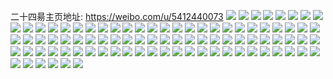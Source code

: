 二十四昜主页地址: https://weibo.com/u/5412440073 
![](https://wx4.sinaimg.cn/mw2000/005Ui2Uxly1h9arp6fv37j31o0280kjl.jpg) 
![](https://wx4.sinaimg.cn/mw2000/005Ui2Uxly1h9arp4zys1j31o0280e81.jpg) 
![](https://wx4.sinaimg.cn/mw2000/005Ui2Uxly1h9arp7zou6j31o0280e81.jpg) 
![](https://wx4.sinaimg.cn/mw2000/005Ui2Uxly1h95nq20ftnj31o0280qv5.jpg) 
![](https://wx4.sinaimg.cn/mw2000/005Ui2Uxly1h95nq1co15j31o0280kjl.jpg) 
![](https://wx4.sinaimg.cn/mw2000/005Ui2Uxly1h95nq0oy6bj31o0280kjl.jpg) 
![](https://wx4.sinaimg.cn/mw2000/005Ui2Uxly1h91k0g0dtaj32c03401l0.jpg) 
![](https://wx4.sinaimg.cn/mw2000/005Ui2Uxly1h91k0v05f0j32c0340x6r.jpg) 
![](https://wx4.sinaimg.cn/mw2000/005Ui2Uxly1h91k0kt8acj32c0340qv6.jpg) 
![](https://wx4.sinaimg.cn/mw2000/005Ui2Uxly1h91k0hyqc6j32c0340e83.jpg) 
![](https://wx4.sinaimg.cn/mw2000/005Ui2Uxly1h91k0owg6uj32c0340e83.jpg) 
![](https://wx4.sinaimg.cn/mw2000/005Ui2Uxly1h91k0jff9aj31p12evhdu.jpg) 
![](https://wx4.sinaimg.cn/mw2000/005Ui2Uxly1h91k0wtv8tj32c0340u0y.jpg) 
![](https://wx4.sinaimg.cn/mw2000/005Ui2Uxly1h91k0t7zt9j33402c0e85.jpg) 
![](https://wx4.sinaimg.cn/mw2000/005Ui2Uxly1h91k0qo2uuj32c0340x6q.jpg) 
![](https://wx4.sinaimg.cn/mw2000/005Ui2Uxly1h91k0n2rvmj32c03404qt.jpg) 
![](https://wx4.sinaimg.cn/mw2000/005Ui2Uxly1h91k0yroqdj32c0340e83.jpg) 
![](https://wx4.sinaimg.cn/mw2000/005Ui2Uxly1h8tbl3homnj31o02801kx.jpg) 
![](https://wx4.sinaimg.cn/mw2000/005Ui2Uxly1h8gr1phz5sj335s2dcnpe.jpg) 
![](https://wx4.sinaimg.cn/mw2000/005Ui2Uxly1h8gr1tnctbj32c0340npf.jpg) 
![](https://wx4.sinaimg.cn/mw2000/005Ui2Uxly1h8cgfy44psj30wi0wmq69.jpg) 
![](https://wx4.sinaimg.cn/mw2000/005Ui2Uxly1h8cgfyany2j30wi0wcwht.jpg) 
![](https://wx4.sinaimg.cn/mw2000/005Ui2Uxly1h8cgfygjp5j30wh0vyq6a.jpg) 
![](https://wx4.sinaimg.cn/mw2000/005Ui2Uxly1h8cgfymmroj30wh0wg41t.jpg) 
![](https://wx4.sinaimg.cn/mw2000/005Ui2Uxly1h8ahh02wraj30u0140k0i.jpg) 
![](https://wx4.sinaimg.cn/mw2000/005Ui2Uxly1h8ahh09m3zj30u0140tgf.jpg) 
![](https://wx4.sinaimg.cn/mw2000/005Ui2Uxly1h7z69kln2jj31o0280e81.jpg) 
![](https://wx4.sinaimg.cn/mw2000/005Ui2Uxly1h7z69l13w7j31o0280hdt.jpg) 
![](https://wx4.sinaimg.cn/mw2000/005Ui2Uxly1h7z69llm04j31o0280kjl.jpg) 
![](https://wx4.sinaimg.cn/mw2000/005Ui2Uxly1h7z69k0hvpj32c0340qv6.jpg) 
![](https://wx4.sinaimg.cn/mw2000/005Ui2Uxly1h7vmpag841j32c0340u0x.jpg) 
![](https://wx4.sinaimg.cn/mw2000/005Ui2Uxly1h7vmp8vuzhj32c0340u0x.jpg) 
![](https://wx4.sinaimg.cn/mw2000/005Ui2Uxly1h7vmpmgifbj32c0340qv5.jpg) 
![](https://wx4.sinaimg.cn/mw2000/005Ui2Uxly1h7nllzjs88j32c0340e81.jpg) 
![](https://wx4.sinaimg.cn/mw2000/005Ui2Uxly1h7nldlcczcj32b035shdv.jpg) 
![](https://wx4.sinaimg.cn/mw2000/005Ui2Uxly1h7nldo22utj32c035n1l1.jpg) 
![](https://wx4.sinaimg.cn/mw2000/005Ui2Uxly1h7nldqwzbdj325g2id7wi.jpg) 
![](https://wx4.sinaimg.cn/mw2000/005Ui2Uxly1h7nldfmbzvj31o0280kjl.jpg) 
![](https://wx4.sinaimg.cn/mw2000/005Ui2Uxly1h7nldi15wwj31o0280kjm.jpg) 
![](https://wx4.sinaimg.cn/mw2000/005Ui2Uxly1h7hg00k125j329v35se81.jpg) 
![](https://wx4.sinaimg.cn/mw2000/005Ui2Uxly1h7hg03ewlgj32c0340b2b.jpg) 
![](https://wx4.sinaimg.cn/mw2000/005Ui2Uxly1h7hg01wb15j32be35skjm.jpg) 
![](https://wx4.sinaimg.cn/mw2000/005Ui2Uxly1h7hg095pipj32c03401ky.jpg) 
![](https://wx4.sinaimg.cn/mw2000/005Ui2Uxly1h7hg05tenxj32c0340kjo.jpg) 
![](https://wx4.sinaimg.cn/mw2000/005Ui2Uxly1h7hg07hg6sj32c0340e81.jpg) 
![](https://wx4.sinaimg.cn/mw2000/005Ui2Uxly1h7hfzzgqs7j32dc35s7wk.jpg) 
![](https://wx4.sinaimg.cn/mw2000/005Ui2Uxly1h7hfzxlowbj335s35s1kz.jpg) 
![](https://wx4.sinaimg.cn/mw2000/005Ui2Uxly1h7ebcycyaqj31o02804qq.jpg) 
![](https://wx4.sinaimg.cn/mw2000/005Ui2Uxly1h7ebczmgfuj31o02807wi.jpg) 
![](https://wx4.sinaimg.cn/mw2000/005Ui2Uxly1h7ebd1036rj31o02yohdu.jpg) 
![](https://wx4.sinaimg.cn/mw2000/005Ui2Uxly1h79eznpkvjj33402c0qv9.jpg) 
![](https://wx4.sinaimg.cn/mw2000/005Ui2Uxly1h78l8thfb0j32422te4qr.jpg) 
![](https://wx4.sinaimg.cn/mw2000/005Ui2Uxly1h6x0vstk7bj31o0280kjl.jpg) 
![](https://wx4.sinaimg.cn/mw2000/005Ui2Uxly1h6x0u0gj4jj325a3287wi.jpg) 
![](https://wx4.sinaimg.cn/mw2000/005Ui2Uxly1h6x0vreke8j31o02800zb.jpg) 
![](https://wx4.sinaimg.cn/mw2000/005Ui2Uxly1h6x0u6u4ifj32c02q0e83.jpg) 
![](https://wx4.sinaimg.cn/mw2000/005Ui2Uxly1h6x0uf0dgjj32c0340b2c.jpg) 
![](https://wx4.sinaimg.cn/mw2000/005Ui2Uxly1h6x0u4ndowj32c02s7amr.jpg) 
![](https://wx4.sinaimg.cn/mw2000/005Ui2Uxly1h6sgdciuo2j31o02801ky.jpg) 
![](https://wx4.sinaimg.cn/mw2000/005Ui2Uxly1h6sgd8010yj31o0280x6p.jpg) 
![](https://wx4.sinaimg.cn/mw2000/005Ui2Uxly1h6sgdb2lvej31o028014t.jpg) 
![](https://wx4.sinaimg.cn/mw2000/005Ui2Uxly1h6kw07031xj32c0340gur.jpg) 
![](https://wx4.sinaimg.cn/mw2000/005Ui2Uxly1h6i2n5qxk5j30zk0wrgrr.jpg) 
![](https://wx4.sinaimg.cn/mw2000/005Ui2Uxly1h6i2n1hxmvj31hc0u0tms.jpg) 
![](https://wx4.sinaimg.cn/mw2000/005Ui2Uxly1h6i2nlhrlbj32c0340npd.jpg) 
![](https://wx4.sinaimg.cn/mw2000/005Ui2Uxly1h6i2qbjaokj33402c010d.jpg) 
![](https://wx4.sinaimg.cn/mw2000/005Ui2Uxly1h69ygj1jz1j30u0140gtr.jpg) 
![](https://wx4.sinaimg.cn/mw2000/005Ui2Uxly1h69ygi00xij30u014046u.jpg) 
![](https://wx4.sinaimg.cn/mw2000/005Ui2Uxly1h69ygl3nrbj30u014077e.jpg) 
![](https://wx4.sinaimg.cn/mw2000/005Ui2Uxly1h69ygm4a9kj30u01404a6.jpg) 
![](https://wx4.sinaimg.cn/mw2000/005Ui2Uxly1h69ygppkmvj30u0140n4e.jpg) 
![](https://wx4.sinaimg.cn/mw2000/005Ui2Uxly1h69ygqs03vj30u0140acf.jpg) 
![](https://wx4.sinaimg.cn/mw2000/005Ui2Uxly1h68oisbge3j32c0340hdv.jpg) 
![](https://wx4.sinaimg.cn/mw2000/005Ui2Uxly1h68oiw3p2uj32c0340u0z.jpg) 
![](https://wx4.sinaimg.cn/mw2000/005Ui2Uxly1h68oj357pyj32c03401l0.jpg) 
![](https://wx4.sinaimg.cn/mw2000/005Ui2Uxly1h68oimjjasj32b835s7fr.jpg) 
![](https://wx4.sinaimg.cn/mw2000/005Ui2Uxly1h68oipj893j32c0340kjm.jpg) 
![](https://wx4.sinaimg.cn/mw2000/005Ui2Uxly1h68oit44jsj31o02807wh.jpg) 
![](https://wx4.sinaimg.cn/mw2000/005Ui2Uxly1h68oil7kraj33402c0b29.jpg) 
![](https://wx4.sinaimg.cn/mw2000/005Ui2Uxly1h68oixuw1kj31o0280ds9.jpg) 
![](https://wx4.sinaimg.cn/mw2000/005Ui2Uxly1h61uckcqp1j32801o01ky.jpg) 
![](https://wx4.sinaimg.cn/mw2000/005Ui2Uxly1h61ucll4p3j32801o0x6p.jpg) 
![](https://wx4.sinaimg.cn/mw2000/005Ui2Uxly1h61ucn0az7j32801o0qv5.jpg) 
![](https://wx4.sinaimg.cn/mw2000/005Ui2Uxly1h61b79v73yj33402c04qt.jpg) 
![](https://wx4.sinaimg.cn/mw2000/005Ui2Uxly1h5zaald48qj31o0280u0x.jpg) 
![](https://wx4.sinaimg.cn/mw2000/005Ui2Uxly1h5zaak517hj31o02804qq.jpg) 
![](https://wx4.sinaimg.cn/mw2000/005Ui2Uxly1h5zaam4lk3j31o02804ke.jpg) 
![](https://wx4.sinaimg.cn/mw2000/005Ui2Uxly1h5shvj2lt3j31sc2ds7wi.jpg) 
![](https://wx4.sinaimg.cn/mw2000/005Ui2Uxly1h5shvlpvhdj31vd2fenpd.jpg) 
